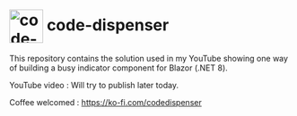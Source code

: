 <h1>
<img src="https://github.com/code-dispenser.png" align="center" height="60px" alt="code-dispenser icon" /> code-dispenser
</h1>

This repository contains the solution used in my YouTube showing one way of building a busy indicator component for Blazor (.NET 8).

YouTube video : Will try to publish later today.

Coffee welcomed : https://ko-fi.com/codedispenser
